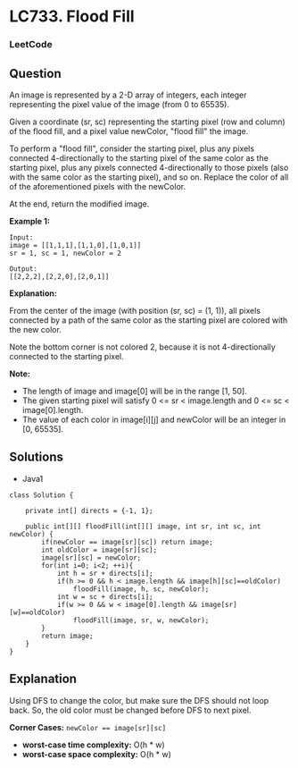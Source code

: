 # LC733. Flood Fill

### LeetCode

## Question

An image is represented by a 2-D array of integers, each integer representing the pixel value of the image (from 0 to 65535).

Given a coordinate (sr, sc) representing the starting pixel (row and column) of the flood fill, and a pixel value newColor, "flood fill" the image.

To perform a "flood fill", consider the starting pixel, plus any pixels connected 4-directionally to the starting pixel of the same color as the starting pixel, plus any pixels connected 4-directionally to those pixels (also with the same color as the starting pixel), and so on. Replace the color of all of the aforementioned pixels with the newColor.

At the end, return the modified image.

**Example 1:**

```
Input: 
image = [[1,1,1],[1,1,0],[1,0,1]]
sr = 1, sc = 1, newColor = 2

Output: 
[[2,2,2],[2,2,0],[2,0,1]]
```

**Explanation:** 

From the center of the image (with position (sr, sc) = (1, 1)), all pixels connected by a path of the same color as the starting pixel are colored with the new color.

Note the bottom corner is not colored 2, because it is not 4-directionally connected to the starting pixel.

**Note:**

* The length of image and image[0] will be in the range [1, 50].
* The given starting pixel will satisfy 0 <= sr < image.length and 0 <= sc < image[0].length.
* The value of each color in image[i][j] and newColor will be an integer in [0, 65535].

## Solutions

* Java1
```
class Solution {
    
    private int[] directs = {-1, 1};
    
    public int[][] floodFill(int[][] image, int sr, int sc, int newColor) {
        if(newColor == image[sr][sc]) return image;
        int oldColor = image[sr][sc];
        image[sr][sc] = newColor;
        for(int i=0; i<2; ++i){
            int h = sr + directs[i];
            if(h >= 0 && h < image.length && image[h][sc]==oldColor)
                floodFill(image, h, sc, newColor);
            int w = sc + directs[i];
            if(w >= 0 && w < image[0].length && image[sr][w]==oldColor)
                floodFill(image, sr, w, newColor);
        }
        return image;
    }
}
```

## Explanation

Using DFS to change the color, but make sure the DFS should not loop back. So, the old color must be changed before DFS to next pixel.

**Corner Cases:** `newColor == image[sr][sc]`

* **worst-case time complexity:** O(h * w)
* **worst-case space complexity:** O(h * w)
